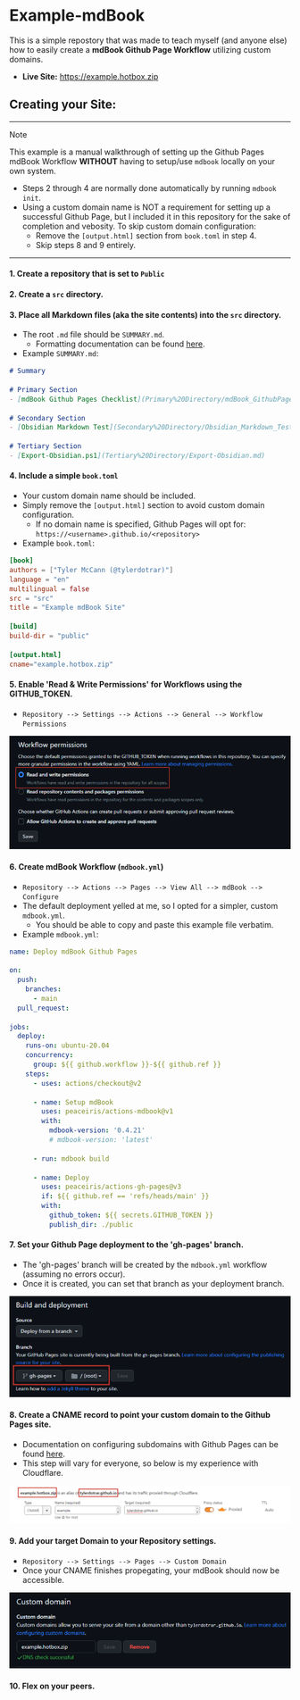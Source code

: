 # Example-mdBook
This is a simple repostory that was made to teach myself (and anyone else) how to easily create a **mdBook Github Page Workflow** utilizing custom domains.
  
- **Live Site:** https://example.hotbox.zip



## Creating your Site:
---
> [!NOTE]
> This example is a manual walkthrough of setting up the Github Pages mdBook Workflow **WITHOUT** having to setup/use ``mdbook`` locally on your own system.
> - Steps 2 through 4 are normally done automatically by running ``mdbook init``.
> - Using a custom domain name is NOT a requirement for setting up a successful Github Page, but I included it in this repository for the sake of completion and vebosity. To skip custom domain configuration:
>    - Remove the ``[output.html]`` section from ``book.toml`` in step 4.
>    - Skip steps 8 and 9 entirely.
---

#### 1. Create a repository that is set to ``Public``


#### 2. Create a ``src`` directory.


#### 3. Place all Markdown files (aka the site contents) into the ``src`` directory.
- The root ``.md`` file should be ``SUMMARY.md``.
  - Formatting documentation can be found [here](https://rust-lang.github.io/mdBook/format/summary.html).
- Example ``SUMMARY.md``:

```markdown
# Summary

# Primary Section
- [mdBook Github Pages Checklist](Primary%20Directory/mdBook_GithubPages_Checklist.md)
  
# Secondary Section
- [Obsidian Markdown Test](Secondary%20Directory/Obsidian_Markdown_Test.md)
  
# Tertiary Section
- [Export-Obsidian.ps1](Tertiary%20Directory/Export-Obsidian.md)
```


#### 4. Include a simple ``book.toml``
- Your custom domain name should be included.
- Simply remove the ``[output.html]`` section to avoid custom domain configuration.
  - If no domain name is specified, Github Pages will opt for: ``https://<username>.github.io/<repository>``
- Example ``book.toml``:

```toml
[book]
authors = ["Tyler McCann (@tylerdotrar)"]
language = "en"
multilingual = false
src = "src"
title = "Example mdBook Site"

[build]
build-dir = "public"

[output.html]
cname="example.hotbox.zip"
```


#### 5. Enable 'Read & Write Permissions' for Workflows using the GITHUB_TOKEN.
- ``Repository --> Settings --> Actions --> General --> Workflow Permissions``

![Allow GITHUB_TOKEN](src/attachments/Setting_Workflow_Perms.png)


#### 6. Create mdBook Workflow (``mdbook.yml``)
- ``Repository --> Actions --> Pages --> View All --> mdBook --> Configure``
- The default deployment yelled at me, so I opted for a simpler, custom ``mdbook.yml``.
  - You should be able to copy and paste this example file verbatim.
- Example ``mdbook.yml``:

```yml
name: Deploy mdBook Github Pages

on:
  push:
    branches:
      - main
  pull_request:

jobs:
  deploy:
    runs-on: ubuntu-20.04
    concurrency:
      group: ${{ github.workflow }}-${{ github.ref }}
    steps:
      - uses: actions/checkout@v2

      - name: Setup mdBook
        uses: peaceiris/actions-mdbook@v1
        with:
          mdbook-version: '0.4.21'
          # mdbook-version: 'latest'

      - run: mdbook build

      - name: Deploy
        uses: peaceiris/actions-gh-pages@v3
        if: ${{ github.ref == 'refs/heads/main' }}
        with:
          github_token: ${{ secrets.GITHUB_TOKEN }}
          publish_dir: ./public
```

#### 7. Set your Github Page deployment to the 'gh-pages' branch.
- The 'gh-pages' branch will be created by the ``mdbook.yml`` workflow (assuming no errors occur).
- Once it is created, you can set that branch as your deployment branch.

![Github Page Deployment](src/attachments/Setting_Page_Deployment.png)

#### 8. Create a CNAME record to point your custom domain to the Github Pages site.
- Documentation on configuring subdomains with Github Pages can be found [here](https://docs.github.com/en/pages/configuring-a-custom-domain-for-your-github-pages-site/managing-a-custom-domain-for-your-github-pages-site#configuring-an-apex-domain-and-the-www-subdomain-variant).
- This step will vary for everyone, so below is my experience with Cloudflare.

![Cloudflare CNAME](src/attachments/Cloudflare_CNAME.png)


#### 9. Add your target Domain to your Repository settings.
- ``Repository --> Settings --> Pages --> Custom Domain``
- Once your CNAME finishes propegating, your mdBook should now be accessible.

![Custom Domain](src/attachments/Setting_Custom_Domain.png)


#### 10. Flex on your peers.

